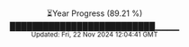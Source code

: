 <p align="center">
⏳Year Progress (89.21 %)<br>
██████████████████████████▁▁▁▁ <br>
<sub>Updated: Fri, 22 Nov 2024 12:04:41 GMT</sub>
</p>

